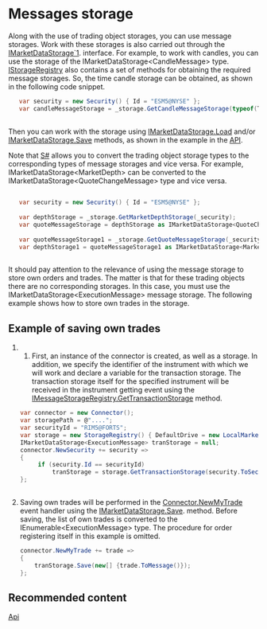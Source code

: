 # Messages storage

Along with the use of trading object storages, you can use message storages. Work with these storages is also carried out through the [IMarketDataStorage\`1](xref:StockSharp.Algo.Storages.IMarketDataStorage`1). interface. For example, to work with candles, you can use the storage of the IMarketDataStorage\<CandleMessage\> type. [IStorageRegistry](xref:StockSharp.Algo.Storages.IStorageRegistry) also contains a set of methods for obtaining the required message storages. So, the time candle storage can be obtained, as shown in the following code snippet. 

```cs
   var security = new Security() { Id = "ESM5@NYSE" };
   var candleMessageStorage = _storage.GetCandleMessageStorage(typeof(TimeFrameCandleMessage), security, TimeSpan.FromMinutes(1));
	
```

Then you can work with the storage using [IMarketDataStorage.Load](xref:StockSharp.Algo.Storages.IMarketDataStorage.Load(System.DateTime)) and\/or [IMarketDataStorage.Save](xref:StockSharp.Algo.Storages.IMarketDataStorage.Save(System.Collections.IEnumerable)) methods, as shown in the example in the [API](StoragesApi.md). 

Note that [S\#](StockSharpAbout.md) allows you to convert the trading object storage types to the corresponding types of message storages and vice versa. For example, IMarketDataStorage\<MarketDepth\> can be converted to the IMarketDataStorage\<QuoteChangeMessage\> type and vice versa. 

```cs
	
   var security = new Security() { Id = "ESM5@NYSE" };
   
   var depthStorage = _storage.GetMarketDepthStorage(_security);
   var quoteMessageStorage = depthStorage as IMarketDataStorage<QuoteChangeMessage>;
   
   var quoteMessageStorage1 = _storage.GetQuoteMessageStorage(_security);
   var depthStorage1 = quoteMessageStorage1 as IMarketDataStorage<MarketDepth>;
	
```

It should pay attention to the relevance of using the message storage to store own orders and trades. The matter is that for these trading objects there are no corresponding storages. In this case, you must use the IMarketDataStorage\<ExecutionMessage\> message storage. The following example shows how to store own trades in the storage. 

## Example of saving own trades

1. 1. First, an instance of the connector is created, as well as a storage. In addition, we specify the identifier of the instrument with which we will work and declare a variable for the transaction storage. The transaction storage itself for the specified instrument will be received in the instrument getting event using the [IMessageStorageRegistry.GetTransactionStorage](xref:StockSharp.Algo.Storages.IMessageStorageRegistry.GetTransactionStorage(StockSharp.Messages.SecurityId,StockSharp.Algo.Storages.IMarketDataDrive,StockSharp.Algo.Storages.StorageFormats)) method. 

   ```cs
   var connector = new Connector();
   var storagePath = @"....";
   var securityId = "RIM5@FORTS";
   var storage = new StorageRegistry() { DefaultDrive = new LocalMarketDataDrive(storagePath) };
   IMarketDataStorage<ExecutionMessage> tranStorage = null;
   connector.NewSecurity += security =>
   {
   		if (security.Id == securityId)
   			tranStorage = storage.GetTransactionStorage(security.ToSecurityId());
   };
    
   ```
2. Saving own trades will be performed in the [Connector.NewMyTrade](xref:StockSharp.Algo.Connector.NewMyTrade) event handler using the [IMarketDataStorage.Save](xref:StockSharp.Algo.Storages.IMarketDataStorage.Save(System.Collections.IEnumerable)). method. Before saving, the list of own trades is converted to the IEnumerable\<ExecutionMessage\> type. The procedure for order registering itself in this example is omitted. 

   ```cs
   connector.NewMyTrade += trade =>
   {
       tranStorage.Save(new[] {trade.ToMessage()});
   };
   ```

## Recommended content

[Api](StoragesApi.md)
